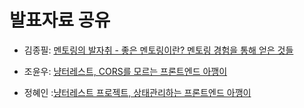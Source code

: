 # 발표자료 공유

- 김종필: [멘토링의 발자취 - 좋은 멘토링이란? 멘토링 경험을 통해 얻은 것들](https://www.notion.so/jongfeel/62a60d0846874bf69dd71a63ee578bc6)

- 조윤우: [냥터레스트, CORS를 모르는 프론트엔드 아깽이](https://yoonucho.github.io/1sthomecomingday/2019/12/05/cors-issue)
- 정혜인 :[냥터레스트 프로젝트, 상태관리하는 프론트엔드 아깽이](https://github.com/henyy1004/mobx)
